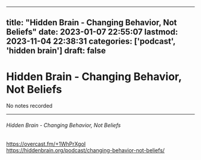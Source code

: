 
---
title: "Hidden Brain - Changing Behavior, Not Beliefs"
date: 2023-01-07 22:55:07
lastmod: 2023-11-04 22:38:31
categories: ['podcast', 'hidden brain']
draft: false
---


# Hidden Brain - Changing Behavior, Not Beliefs

No notes recorded

- - -
###### Hidden Brain - Changing Behavior, Not Beliefs

https://overcast.fm/+1WhPrXgoI  
https://hiddenbrain.org/podcast/changing-behavior-not-beliefs/

<!-- #public #podcast #hidden brain# -->

<!-- {BearID:D46F1A78-6A10-42D0-BC96-2CB0AA5491DB-28016-00002D98073D2CCA} -->

